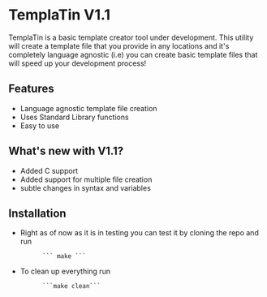 # TemplaTin V1.1

TemplaTin is a basic template creator tool under development. This utility will create a template file that you provide in any locations and it's completely language agnostic (i.e) you can create basic template files that will speed up your development process!

## Features

- Language agnostic template file creation
- Uses Standard Library functions
- Easy to use

## What's new with V1.1?

- Added C support
- Added support for multiple file creation
- subtle changes in syntax and variables

## Installation

- Right as of now as it is in testing you can test it by cloning the repo and run

            ``` make ```

- To clean up everything run

            ```make clean```


